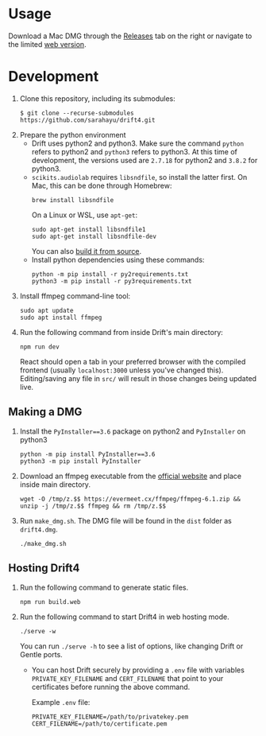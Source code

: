 # Usage

Download a Mac DMG through the [Releases](https://github.com/sarahayu/drift4/releases) tab on the right or navigate to the limited [web version](http://drift4.spokenweb.ca/).

# Development

1. Clone this repository, including its submodules:
    ```console
    $ git clone --recurse-submodules https://github.com/sarahayu/drift4.git
2. Prepare the python environment
    * Drift uses python2 and python3. Make sure the command `python` refers to python2 and `python3` refers to python3. At this time of development, the versions used are `2.7.18` for python2 and `3.8.2` for python3.
    * `scikits.audiolab` requires `libsndfile`, so install the latter first. On Mac, this can be done through Homebrew:
      ```shell
      brew install libsndfile
      ```
      On a Linux or WSL, use `apt-get`:
      ```shell
      sudo apt-get install libsndfile1
      sudo apt-get install libsndfile-dev
      ```
      You can also [build it from source](https://stackoverflow.com/a/13999827).
    * Install python dependencies using these commands:
      ```shell
      python -m pip install -r py2requirements.txt
      python3 -m pip install -r py3requirements.txt
      ```
3. Install ffmpeg command-line tool:
    ```shell
    sudo apt update
    sudo apt install ffmpeg
    ```
4. Run the following command from inside Drift's main directory:
    ```shell
    npm run dev
    ```
    React should open a tab in your preferred browser with the compiled frontend (usually `localhost:3000` unless you've changed this). Editing/saving any file in `src/` will result in those changes being updated live.

## Making a DMG

1. Install the `PyInstaller==3.6` package on python2 and `PyInstaller` on python3
    ```shell
    python -m pip install PyInstaller==3.6
    python3 -m pip install PyInstaller
    ```
2. Download an ffmpeg executable from the [official website](https://www.ffmpeg.org/download.html) and place inside main directory. 
    ```shell
    wget -O /tmp/z.$$ https://evermeet.cx/ffmpeg/ffmpeg-6.1.zip && unzip -j /tmp/z.$$ ffmpeg && rm /tmp/z.$$
    ```
2. Run `make_dmg.sh`. The DMG file will be found in the `dist` folder as `drift4.dmg`.
    ```shell
    ./make_dmg.sh
    ```

## Hosting Drift4

1. Run the following command to generate static files.
    ```shell
    npm run build.web
    ```
2. Run the following command to start Drift4 in web hosting mode.
    ```shell
    ./serve -w
    ```
    You can run `./serve -h` to see a list of options, like changing Drift or Gentle ports.
    * You can host Drift securely by providing a `.env` file with variables `PRIVATE_KEY_FILENAME` and `CERT_FILENAME` that point to your certificates before running the above command.
      
      Example `.env` file:
      ```shell
      PRIVATE_KEY_FILENAME=/path/to/privatekey.pem
      CERT_FILENAME=/path/to/certificate.pem
      ```